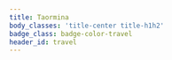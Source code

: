 ```yaml
---
title: Taormina
body_classes: 'title-center title-h1h2'
badge_class: badge-color-travel
header_id: travel
---
```


